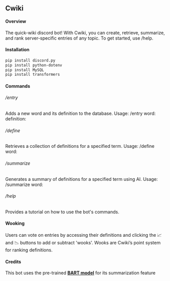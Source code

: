 <h2>Cwiki</h2>
<h4>Overview</h4>
The quick-wiki discord bot! With Cwiki, you can create, retrieve, summarize, and rank server-specific entries of any topic. To get started, use /help. 
<h4>Installation</h4>

```bash
pip install discord.py
pip install python-dotenv
pip install MySQL 
pip install transformers
```

<h4>Commands</h4>
<h6>/entry</h6>
Adds a new word and its definition to the database. Usage: /entry word:<term> definition:<definition>
<h6>/define</h6>
Retrieves a collection of definitions for a specified term. Usage: /define word:<term>
<h6>/summarize</h6>
Generates a summary of definitions for a specified term using AI. Usage: /summarize word:<term>
<h6>/help</h6>
Provides a tutorial on how to use the bot's commands.
<h4>Wooking</h4>
Users can vote on entries by accessing their definitions and clicking the 📈 and 📉 buttons to add or subtract 'wooks'. Wooks are Cwiki’s point system for ranking definitions.
    
<h4>Credits</h4>

This bot uses the pre-trained **[BART model](https://github.com/facebookresearch/fairseq/tree/main/examples/bart)** for its summarization feature

